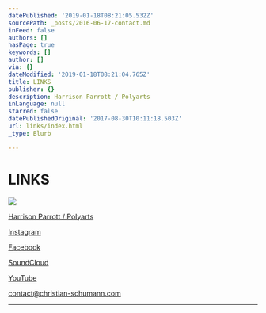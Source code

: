 ```yaml
---
datePublished: '2019-01-18T08:21:05.532Z'
sourcePath: _posts/2016-06-17-contact.md
inFeed: false
authors: []
hasPage: true
keywords: []
author: []
via: {}
dateModified: '2019-01-18T08:21:04.765Z'
title: LINKS
publisher: {}
description: Harrison Parrott / Polyarts
inLanguage: null
starred: false
datePublishedOriginal: '2017-08-30T10:11:18.503Z'
url: links/index.html
_type: Blurb

---
```

# LINKS
![](https://the-grid-user-content.s3-us-west-2.amazonaws.com/e87c01d7-4c07-4510-af4e-a17a7ceb5043.jpg)

[Harrison Parrott / Polyarts][0]

[Instagram][1]

[Facebook][2]

[SoundCloud][3]

[YouTube][4]

contact@christian-schumann.com

---



[0]: https://www.harrisonparrott.com/polyarts/artists/christian-schumann "Harrison Parrott"
[1]: https://www.instagram.com/instantchristianschumann/
[2]: https://www.facebook.com/ChristianSchumannOfficial/
[3]: https://soundcloud.com/christian-schumann-19
[4]: https://www.youtube.com/channel/UCj56p3tocTxOew_Gu_saDIQ